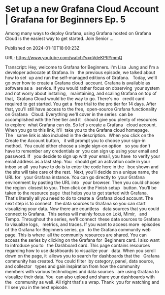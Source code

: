 # Set up a new Grafana Cloud Account  | Grafana for Beginners Ep. 5

Among many ways to deploy Grafana, using Grafana hosted on Grafana Cloud is the easiest way to get started. Join Senior ...

Published on 2024-01-10T18:00:23Z

URL: https://www.youtube.com/watch?v=nVdeKPRYmmQ

Transcript: Hey, welcome to Grafana for Beginners. I'm Lisa 
Jung and I'm a developer advocate at Grafana. In   the previous episode, we talked about how to set 
up and run the self-managed editions of Grafana.   Today, we'll go over how to create a Grafana cloud 
account. Grafana is available as software as a   service. If you would rather focus on observing 
your system and not worry about installing,   maintaining, and scaling Grafana on top of that, 
Grafana Cloud would be the way to go. There's no   credit card required to get started. You get a 
free trial to the pro tier for 14 days. After   that, you'll still have access to the free, 
open-source Grafana functionality on Grafana   Cloud. Everything we'll cover in the series 
can be accomplished with the free tier and it   should give you plenty of resources to explore 
what Grafana can do. So let's create a Grafana   cloud account. When you go to this link, it'll 
take you to the Grafana cloud homepage. The   same link is also included in the description. 
When you click on the Create the Account button,   it will prompt you to choose your sign-in method. 
You could either choose a single sign-on option   so you don't have to remember any credentials or 
you can sign up using your email and password. If   you decide to sign up with your email, you have 
to verify your email address as a last step. You   should get an activation code in your inbox so all 
you have to do is to enter the code here in the   box shown and the site will take care of the rest. 
Next, you'll decide on a unique name, the URL for   your Grafana instance. You can go directly to 
your Grafana environment by pasting the URL into   your browser. Then you could choose the region 
closest to you. Then click on the Finish setup   button. You'll be taken to the resource page 
that helps you to get started with Grafana.   That's literally all you need to do to create a 
Grafana cloud account. The next step is to connect   the data sources to Grafana so you can start 
visualizing your data. Now there are countless   data sources that you could connect to Grafana. 
This series will mainly focus on Loki, Mimir,   and Tempo. Throughout the series, we'll connect 
these data sources to Grafana to visualize logs,   metrics, and traces. If you want to access more 
episodes of the Grafana for Beginners series, go   to the Grafana community web page. This is where 
all the community resources are shared. You can   access the series by clicking on the Grafana for 
Beginners card. I also want to introduce you to   the Dashboard card. This page contains resources 
regarding how to use dashboards to visualize your   data. When you scroll down on the page, it 
allows you to search for dashboards that the   Grafana community has created. You could filter 
by category, panel, data source, and collector   types and gain inspiration from how the community 
members with various technologies and data sources   are using Grafana to visualize their data. You 
can also upload and share your dashboards with the   community as well. All right that's a wrap. Thank 
you for watching and I'll see you in the next episode.

